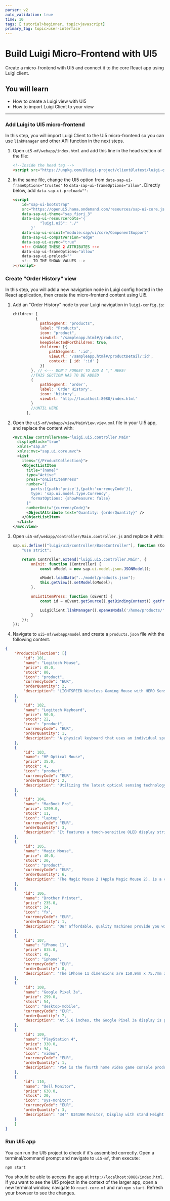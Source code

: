```yaml
---
parser: v2
auto_validation: true
time: 10
tags: [ tutorial>beginner, topic>javascript]
primary_tag: topic>user-interface
---
```


# Build Luigi Micro-Frontend with UI5
<!-- description --> Create a micro-frontend with UI5 and connect it to the core React app using Luigi client.

## You will learn
  - How to create a Luigi view with UI5
  - How to import Luigi Client to your view

---

### Add Luigi to UI5 micro-frontend


In this step, you will import Luigi Client to the UI5 micro-frontend so you can use `linkManager` and other API function in the next steps.

1. Open `ui5-mf/webapp/index.html` and add this line in the head section of the file:

    ```HTML
    <!--Inside the head tag -->
    <script src="https://unpkg.com/@luigi-project/client@latest/luigi-client.js"></script>
    ```

2. In the same file, change the UI5 option from `data-sap-ui-frameOptions="trusted"` to `data-sap-ui-frameOptions="allow"`. Directly below, add `data-sap-ui-preload=""`:

    ```HTML
    <script
        id="sap-ui-bootstrap"
        src="https://openui5.hana.ondemand.com/resources/sap-ui-core.js"
        data-sap-ui-theme="sap_fiori_3"
        data-sap-ui-resourceroots='{
                "luigi.ui5": "./"
            }'
        data-sap-ui-oninit="module:sap/ui/core/ComponentSupport"
        data-sap-ui-compatVersion="edge"
        data-sap-ui-async="true"
        <!-- CHANGE THESE 2 ATTRIBUTES -->
        data-sap-ui-frameOptions="allow"
        data-sap-ui-preload=""
        <!-- TO THE SHOWN VALUES -->
    ></script>
    ```


### Create "Order History" view


In this step, you will add a new navigation node in Luigi config hosted in the React application, then create the micro-frontend content using UI5.

1. Add an "Order History" node to your Luigi navigation in `luigi-config.js`:

    ```JavaScript
    children: [
              {
                pathSegment: "products",
                label: "Products",
                icon: "product",
                viewUrl: "/sampleapp.html#/products",
                keepSelectedForChildren: true,
                children: [{
                    pathSegment: ':id',
                    viewUrl: '/sampleapp.html#/productDetail/:id',
                    context: { id: ':id' }
                }]
            }, // <--- DON'T FORGET TO ADD A "," HERE!
            //THIS SECTION HAS TO BE ADDED
            {
                pathSegment: 'order',
                label: 'Order History',
                icon: 'history',
                viewUrl: 'http://localhost:8080/index.html'
            }
            //UNTIL HERE
          ],
    ```

2. Open the `ui5-mf/webapp/view/MainView.view.xml` file in your UI5 app, and replace the content with:

    ```XML
    <mvc:View controllerName="luigi.ui5.controller.Main"
      displayBlock="true"
      xmlns="sap.m"
      xmlns:mvc="sap.ui.core.mvc">
      <List
        items="{/ProductCollection}">
        <ObjectListItem
          title="{name}"
          type="Active"
          press="onListItemPress"
          number="{
            parts:[{path:'price'},{path:'currencyCode'}],
            type: 'sap.ui.model.type.Currency',
            formatOptions: {showMeasure: false}
          }"
          numberUnit="{currencyCode}">
          <ObjectAttribute text="Quantity: {orderQuantity}" />
        </ObjectListItem>
      </List>
    </mvc:View>
    ```

3. Open `ui5-mf/webapp/controller/Main.controller.js` and replace it with:

    ```JavaScript
    sap.ui.define(["luigi/ui5/controller/BaseController"], function (Controller) {
        "use strict";

        return Controller.extend("luigi.ui5.controller.Main", {
            onInit: function (Controller) {
                const oModel = new sap.ui.model.json.JSONModel();

                oModel.loadData("../model/products.json");
                this.getView().setModel(oModel);
            },

            onListItemPress: function (oEvent) {
                const id = oEvent.getSource().getBindingContext().getProperty("id");

                LuigiClient.linkManager().openAsModal('/home/products/' + id, { title: 'Product Detail', size: 'm' });
            }
        });
    });
    ```

4. Navigate to `ui5-mf/webapp/model` and create a `products.json` file with the following content.

```JSON
{
    "ProductCollection": [{
        "id": 101,
        "name": "Logitech Mouse",
        "price": 45.0,
        "stock": 80,
        "icon": "product",
        "currencyCode": "EUR",
        "orderQuantity": 2,
        "description": "LIGHTSPEED Wireless Gaming Mouse with HERO Sensor"
    },
    {
        "id": 102,
        "name": "Logitech Keyboard",
        "price": 50.0,
        "stock": 22,
        "icon": "product",
        "currencyCode": "EUR",
        "orderQuantity": 1,
        "description": "A physical keyboard that uses an individual spring and switch for each key. Today, only premium keyboards are built with key switches; however, they were also used in the past, such as in the Model M keyboard from IBM, which used buckling spring switches"
    },
    {
        "id": 103,
        "name": "HP Optical Mouse",
        "price": 35.0,
        "stock": 4,
        "icon": "product",
        "currencyCode": "EUR",
        "orderQuantity": 2,
        "description": "Utilizing the latest optical sensing technology, the HP USB Optical Scroll Mouse records precise motion."
    },
    {
        "id": 104,
        "name": "MacBook Pro",
        "price": 1299.0,
        "stock": 11,
        "icon": "laptop",
        "currencyCode": "EUR",
        "orderQuantity": 3,
        "description": "It features a touch-sensitive OLED display strip located in place of the function keys, a Touch ID sensor integrated with the power button, a butterfly mechanism keyboard similar to the MacBook, and four USB-C ports that also serve as Thunderbolt 3 ports."
    },
    {
        "id": 105,
        "name": "Magic Mouse",
        "price": 40.0,
        "stock": 20,
        "icon": "product",
        "currencyCode": "EUR",
        "orderQuantity": 6,
        "description": "The Magic Mouse 2 (Apple Magic Mouse 2), is a computer mouse developed and released by Apple Inc. It features a multi-touch acrylic surface for scrolling. ... The mouse features a lithium-ion rechargeable battery and Lightning connector for charging and pairing."
    },
    {
        "id": 106,
        "name": "Brother Printer",
        "price": 235.0,
        "stock": 24,
        "icon": "fx",
        "currencyCode": "EUR",
        "orderQuantity": 1,
        "description": "Our affordable, quality machines provide you with the optimal way to take care of all your printing needs. Shop for the right printer, all-in-one, or fax machine for your home or home office today."
    },
    {
        "id": 107,
        "name": "iPhone 11",
        "price": 835.0,
        "stock": 45,
        "icon": "iphone",
        "currencyCode": "EUR",
        "orderQuantity": 8,
        "description": "The iPhone 11 dimensions are 150.9mm x 75.7mm x 8.3mm (H x W x D). It weighs about 194 grams (6.84 ounces).It features a 6.1-inch all-screen LCD display and is powered by Apple new A13 bionic chip with Third-Generation Neural Engine."
    },
    {
        "id": 108,
        "name": "Google Pixel 3a",
        "price": 299.0,
        "stock": 54,
        "icon": "desktop-mobile",
        "currencyCode": "EUR",
        "orderQuantity": 7,
        "description": "At 5.6 inches, the Google Pixel 3a display is proportionate to the relatively small body of the phone – that is to say, it is rather small. The display is Full HD+ and OLED, with a resolution of 2220 x 1080, and because of the relatively small screen size the pixels per inch count is rather high at 441."
    },
    {
        "id": 109,
        "name": "PlayStation 4",
        "price": 330.0,
        "stock": 94,
        "icon": "video",
        "currencyCode": "EUR",
        "orderQuantity": 1,
        "description": "PS4 is the fourth home video game console produced by Sony Computer Entertainment and is compatible with the PlayStation 3. It was officially announced at a press conference on February 20, 2013 and launched on November 15, 2013."
    },
    {
        "id": 110,
        "name": "Dell Monitor",
        "price": 630.0,
        "stock": 20,
        "icon": "sys-monitor",
        "currencyCode": "EUR",
        "orderQuantity": 3,
        "description": "34'' U3419W Monitor, Display with stand Height adjustable (115 mm), tiltable (-5° to 21°), rotatable (-30° to 30°) Security slot (cable lock sold separately), anti-theft slot for locking to stand (for display). Includes: DisplayPort cable, HDMI cable, Power cable, Stand, USB 3.0 Type-A to Type-B cable, USB-C cable"
    }
    ]
}
```


### Run UI5 app


You can run the UI5 project to check if it's assembled correctly. Open a terminal/command prompt and navigate to `ui5-mf`, then execute:

```Shell
npm start
```

You should be able to access the app at `http://localhost:8080/index.html`. If you want to see the UI5 project in the context of the larger app, open a new terminal window, navigate to `react-core-mf` and run `npm start`. Refresh your browser to see the changes.



